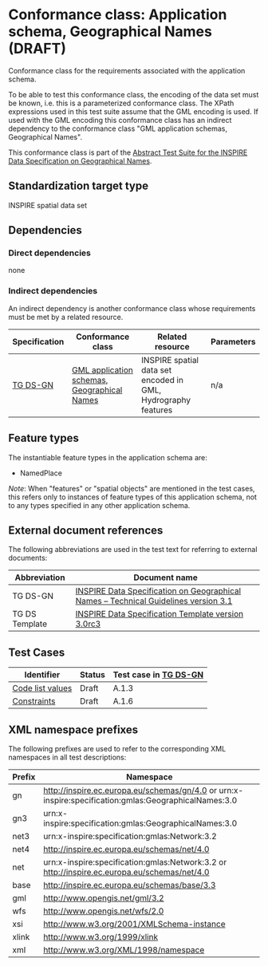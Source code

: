 # Conformance class: Application schema, Geographical Names (DRAFT)

Conformance class for the requirements associated with the application schema. 

To be able to test this conformance class, the encoding of the data set must be known, i.e. this is a parameterized conformance class. The XPath expressions used in this test suite assume that the GML encoding is used. If used with the GML encoding this conformance class has an indirect dependency to the conformance class "GML application schemas, Geographical Names".

This conformance class is part of the [Abstract Test Suite for the INSPIRE Data Specification on Geographical Names](http://inspire.ec.europa.eu/id/ats/data-gn/3.1).

## Standardization target type

INSPIRE spatial data set

## Dependencies

### Direct dependencies

none

### Indirect dependencies

An indirect dependency is another conformance class whose requirements must be met by a related resource.

| Specification | Conformance class | Related resource | Parameters |
| ------------- | ----------------- | ---------------- | ---------- |
| [TG DS-GN](http://inspire.ec.europa.eu/id/ats/data-gn/3.1/gn-as/README#ref_TG_DS_HY) | [GML application schemas, Geographical Names](http://inspire.ec.europa.eu/id/ats/data-gn/3.1/gn-gml) | INSPIRE spatial data set encoded in GML, Hydrography features | n/a |
 
## Feature types <a name="feature-types"></a>

The instantiable feature types in the application schema are:

* NamedPlace

*Note*: When "features" or "spatial objects" are mentioned in the test cases, this refers only to instances of feature types of this application schema, not to any types specified in any other application schema.

## External document references

The following abbreviations are used in the test text for referring to external documents:

Abbreviation                     | Document name
-------------------------------- | --------------------------------------------------
TG DS-GN <a name="ref_TG_DS_GN"></a>   | [INSPIRE Data Specification on Geographical Names – Technical Guidelines version 3.1](http://inspire.ec.europa.eu/documents/Data_Specifications/INSPIRE_DataSpecification_GN_v3.1.pdf)
TG DS Template <a name="ref_TG_DS_tmpl"></a>   | [INSPIRE Data Specification Template version 3.0rc3](http://inspire.jrc.ec.europa.eu/documents/Data_Specifications/INSPIRE_DataSpecification_Template_v3.0rc3.pdf)

## Test Cases

| Identifier                                                        | Status   | Test case in [TG DS-GN](#ref_TG_DS_GN)  |
| ----------------------------------------------------------------- | -------- | ------------ |
| [Code list values](http://inspire.ec.europa.eu/id/ats/data-gn/3.1/gn-as/code-list-values)  | Draft  | A.1.3 |
| [Constraints](http://inspire.ec.europa.eu/id/ats/data-gn/3.1/gn-as/constraints)  | Draft  | A.1.6  |

## XML namespace prefixes <a name="namespaces"></a>

The following prefixes are used to refer to the corresponding XML namespaces in all test descriptions:

Prefix         | Namespace
-------------- | -------------------------------------------------
gn          | http://inspire.ec.europa.eu/schemas/gn/4.0 or urn:x-inspire:specification:gmlas:GeographicalNames:3.0
gn3          | urn:x-inspire:specification:gmlas:GeographicalNames:3.0
net3           | urn:x-inspire:specification:gmlas:Network:3.2
net4           | http://inspire.ec.europa.eu/schemas/net/4.0
net            | urn:x-inspire:specification:gmlas:Network:3.2 or http://inspire.ec.europa.eu/schemas/net/4.0
base           | http://inspire.ec.europa.eu/schemas/base/3.3
gml            | http://www.opengis.net/gml/3.2
wfs            | http://www.opengis.net/wfs/2.0
xsi            | http://www.w3.org/2001/XMLSchema-instance
xlink          | http://www.w3.org/1999/xlink
xml            | http://www.w3.org/XML/1998/namespace

